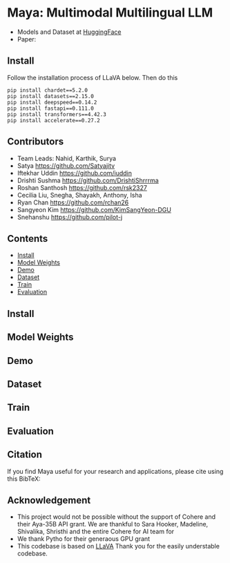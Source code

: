 # Maya: Multimodal Multilingual LLM

- Models and Dataset at [HuggingFace](https://huggingface.co/maya-multimodal)
- Paper: 

## Install

Follow the installation process of LLaVA below. Then do this

```
pip install chardet==5.2.0
pip install datasets==2.15.0
pip install deepspeed==0.14.2
pip install fastapi==0.111.0
pip install transformers==4.42.3
pip install accelerate==0.27.2
```
## Contributors
- Team Leads: Nahid, Karthik, Surya
- Satya https://github.com/Satyajitv
- Iftekhar Uddin https://github.com/iuddin
- Drishti Sushma  https://github.com/DrishtiShrrrma
- Roshan Santhosh https://github.com/rsk2327
- Cecilia Liu, Snegha, Shayakh, Anthony, Isha
- Ryan Chan https://github.com/rchan26
- Sangyeon Kim https://github.com/KimSangYeon-DGU
- Snehanshu https://github.com/pilot-j



## Contents
- [Install](#install)
- [Model Weights](#model-weights)
- [Demo](#Demo)
- [Dataset](#dataset)
- [Train](#train)
- [Evaluation](#evaluation)

## Install

## Model Weights

## Demo

## Dataset

## Train

## Evaluation


## Citation

If you find Maya useful for your research and applications, please cite using this BibTeX:


## Acknowledgement

- This project would not be possible without the support of Cohere and their Aya-35B API grant. We are thankful to Sara Hooker, Madeline, Shivalika, Shristhi and the entire Cohere for AI team for
- We thank Pytho for their generaous GPU grant 
- This codebase is based on [LLaVA](https://github.com/haotian-liu/LLaVA) Thank you for the easily understable codebase. 



